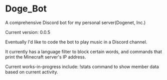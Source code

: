 # Doge_Bot
A comprehensive Discord bot for my personal server(Dogenet, Inc.)

Current version: 0.0.5

Eventually I'd like to code the bot to play music in a Discord channel.

It currently has a language filter to block certain words, and commands that print the Minecraft server's IP address.

Current works-in-progress include:
!stats command to show member data based on current activity.
